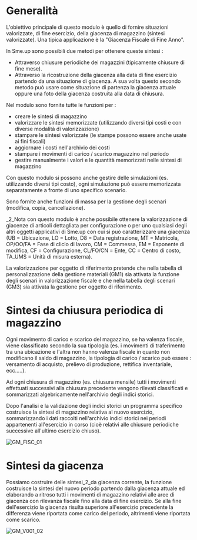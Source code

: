 #  Generalità
L'obiettivo principale di questo modulo è quello di fornire situazioni valorizzate, di fine esercizio, della giacenza di magazzino (sintesi valorizzate). Una tipica applicazione è la "Giacenza Fiscale di Fine Anno".

In Sme.up sono possibili due metodi per ottenere queste sintesi : 

- Attraverso chiusure periodiche dei magazzini (tipicamente chiusure di fine mese).
- Attraverso la ricostruzione della giacenza alla data di fine esercizio partendo da una situazione di giacenza. A sua volta questo secondo metodo può usare come situazione di partenza la giacenza attuale oppure una foto della giacenza costruita alla data di chiusura.

Nel modulo sono fornite tutte le funzioni per : 

- creare le sintesi di magazzino
- valorizzare le sintesi memorizzate (utilizzando diversi tipi costi e con diverse modalità di valorizzazione)
- stampare le sintesi valorizzate (le stampe possono essere anche usate ai fini fiscali)
- aggiornare i costi nell'archivio dei costi
- stampare i movimenti di carico / scarico magazzino nel periodo
- gestire manualmente i valori e le quantità memorizzati nelle sintesi di magazzino

Con questo modulo si possono anche gestire delle simulazioni (es. utilizzando diversi tipi costo), ogni simulazione può essere memorizzata separatamente a fronte di uno specifico scenario.

Sono fornite anche funzioni di massa per la gestione degli scenari (modifica, copia, cancellazione).

_2_Nota con questo modulo è anche possibile ottenere la valorizzazione di giacenze di articoli dettagliata per configurazione o per uno qualsiasi degli altri oggetti applicativi di Sme.up con cui si può caratterizzare una giacenza (UB = Ubicazione, LO = Lotto, D8 = Data registrazione, MT = Matricola, OP/OO/FA = Fase di cliclo di lavoro, CM = Commessa, EM =  Esponente di modifica, CF = Configurazione, CL/FO/CN = Ente, CC = Centro di costo, TA_UMS = Unità di misura esterna).

La valorizzazione per oggetto di riferimento pretende che nella tabella di personalizzazione della gestione materiali (GM1) sia attivata la funzione degli scenari in valorizzazione fiscale e che nella tabella degli scenari (GM3) sia attivata la gestione per oggetto di riferimento.

# Sintesi da chiusura periodica di magazzino
Ogni movimento di carico e scarico del magazzino, se ha valenza fiscale, viene classificato secondo la sua tipologia (es. i movimenti di traferimento tra una ubicazione e l'altra non hanno valenza fiscale in quanto non modificano il saldo di magazzino, la tipologia di carico / scarico può essere :  versamento di acquisto, prelievo di produzione, rettifica inventariale, ecc.....).

Ad ogni chiusura di magazzino (es. chiusura mensile) tutti i movimenti effettuati successivi alla chiusura precedente vengono rilevati classificati e sommarizzati algebricamente nell'archivio degli indici storici.

Dopo l'analisi e la validazione degli indici storici un programma specifico costruisce la sintesi di magazzino relativa al nuovo esercizio, sommarizzando i dati raccolti nell'archivio indici storici nei periodi appartenenti all'esercizio in corso (cioè relativi alle chiusure periodiche successive all'ultimo esercizio chiuso).

![GM_FISC_01](http://doc.smeup.com/immagini/MBDOC_OPE-GMFISC01/GM_FISC_01.png)
# Sintesi da giacenza
Possiamo costruire delle sintesi_2_da giacenza corrente, la funzione costruisce la sintesi del nuovo periodo partendo dalla giacenza attuale ed elaborando a ritroso tutti i movimenti di magazzino relativi alle aree di giacenza con rilevanza fiscale fino alla data di fine esercizio. Se alla fine dell'esercizio la giacenza risulta superiore all'esercizio precedente la differenza viene riportata come carico del periodo, altrimenti viene riportata come scarico.

![GM_V001_02](http://doc.smeup.com/immagini/MBDOC_OPE-GMFISC01/GM_V001_02.png)
